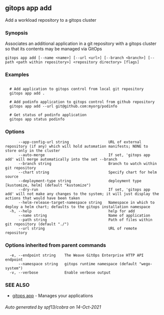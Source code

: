 ## gitops app add

Add a workload repository to a gitops cluster

### Synopsis

Associates an additional application in a git repository with a gitops cluster so that its contents may be managed via GitOps

```
gitops app add [--name <name>] [--url <url>] [--branch <branch>] [--path <path within repository>] <repository directory> [flags]
```

### Examples

```

  # Add application to gitops control from local git repository
  gitops app add .

  # Add podinfo application to gitops control from github repository
  gitops app add --url git@github.com:myorg/podinfo

  # Get status of podinfo application
  gitops app status podinfo

```

### Options

```
      --app-config-url string                  URL of external repository (if any) which will hold automation manifests; NONE to store only in the cluster
      --auto-merge                             If set, 'gitops app add' will merge automatically into the set --branch
      --branch string                          Branch to watch within git repository
      --chart string                           Specify chart for helm source
      --deployment-type string                 deployment type [kustomize, helm] (default "kustomize")
      --dry-run                                If set, 'gitops app add' will not make any changes to the system; it will just display the actions that would have been taken
      --helm-release-target-namespace string   Namespace in which to deploy a helm chart; defaults to the gitops installation namespace
  -h, --help                                   help for add
      --name string                            Name of application
      --path string                            Path of files within git repository (default "./")
      --url string                             URL of remote repository
```

### Options inherited from parent commands

```
  -e, --endpoint string    The Weave GitOps Enterprise HTTP API endpoint
      --namespace string   gitops runtime namespace (default "wego-system")
  -v, --verbose            Enable verbose output
```

### SEE ALSO

* [gitops app](gitops_app.md)	 - Manages your applications

###### Auto generated by spf13/cobra on 14-Oct-2021

